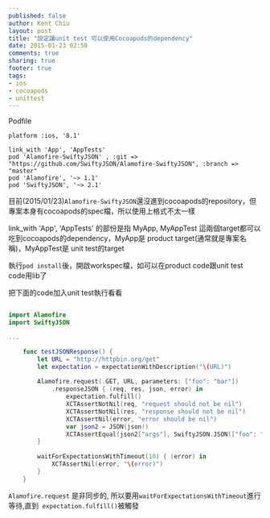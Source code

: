 ```yaml
---
published: false
author: Kent Chiu
layout: post
title: "設定讓unit test 可以使用Cocoapods的dependency"
date: 2015-01-23 02:50
comments: true
sharing: true
footer: true
tags: 
- ios
- cocoapods
- unittest
---
```


Podfile

```
platform :ios, '8.1'

link_with 'App', 'AppTests'
pod 'Alamofire-SwiftyJSON' , :git => "https://github.com/SwiftyJSON/Alamofire-SwiftyJSON", :branch => "master"
pod 'Alamofire', '~> 1.1'
pod 'SwiftyJSON', '~> 2.1'
```

目前(2015/01/23)`Alamofire-SwiftyJSON`還沒進到cocoapods的repository，但專案本身有cocoapods的spec檔，所以使用上格式不太一樣

link_with 'App', 'AppTests' 的部份是指 MyApp, MyAppTest 這兩個target都可以吃到cocoapods的dependency，MyApp是 product target(通常就是專案名稱)，MyAppTest是 unit test的target



執行`pod install`後，開啟workspec檔，如可以在product code跟unit test code用lib了


把下面的code加入unit test執行看看

```swift

import Alamofire
import SwiftyJSON

...

    func testJSONResponse() {
        let URL = "http://httpbin.org/get"
        let expectation = expectationWithDescription("\(URL)")
        
        Alamofire.request(.GET, URL, parameters: ["foo": "bar"])
            .responseJSON { (req, res, json, error) in
                expectation.fulfill()
                XCTAssertNotNil(req, "request should not be nil")
                XCTAssertNotNil(res, "response should not be nil")
                XCTAssertNil(error, "error should be nil")
                var json2 = JSON(json!)
                XCTAssertEqual(json2["args"], SwiftyJSON.JSON(["foo": "bar"] as NSDictionary), "args should be equal")
        }
        
        waitForExpectationsWithTimeout(10) { (error) in
            XCTAssertNil(error, "\(error)")
        }
    }
```

`Alamofire.request` 是非同步的, 所以要用`waitForExpectationsWithTimeout`進行等待,直到` expectation.fulfill()`被觸發
